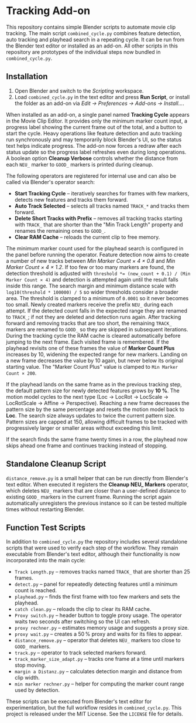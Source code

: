 # Tracking Add-on

This repository contains simple Blender scripts to automate movie clip
tracking. The main script `combined_cycle.py` combines feature detection,
auto tracking and playhead search in a repeating cycle. It can be run from
the Blender text editor or installed as an add-on.
All other scripts in this repository are prototypes of the individual steps
now bundled in `combined_cycle.py`.

## Installation
1. Open Blender and switch to the *Scripting* workspace.
2. Load `combined_cycle.py` in the text editor and press **Run Script**, or
   install the folder as an add-on via *Edit → Preferences → Add-ons →
   Install...*.

When installed as an add-on, a single panel named **Tracking Cycle** appears in
the Movie Clip Editor. It provides only the minimum marker count input, a
progress label showing the current frame out of the total, and a button to
start the cycle. Heavy operations like feature detection and auto tracking run
synchronously and may temporarily block Blender's UI, so the status text helps
indicate progress. The add-on now forces a redraw after each status update so
the progress label refreshes even during long operations. A boolean option
**Cleanup Verbose** controls whether the distance from each `NEU_` marker to
`GOOD_` markers is printed during cleanup.

The following operators are registered for internal use and can also be called
via Blender's operator search:

- **Start Tracking Cycle** – iteratively searches for frames with few markers,
  detects new features and tracks them forward.
- **Auto Track Selected** – selects all tracks named `TRACK_*` and tracks them forward.
- **Delete Short Tracks with Prefix** – removes all tracking tracks starting
  with `TRACK_` that are shorter than the "Min Track Length" property and
  renames the remaining ones to `GOOD_`.
- **Clear RAM Cache** – reloads the current clip to free memory.

The minimum marker count used for the playhead search is configured in the
panel before running the operator. Feature detection now aims to create a
number of new tracks between *Min Marker Count × 4 × 0.8* and
*Min Marker Count × 4 × 1.2*. If too few or too many markers are found, the
detection threshold is adjusted with
``threshold *= (new_count + 0.1) / (Min Marker Count × 4)``
and detection is attempted again until the
result falls inside this range. The search margin and minimum distance scale
with ``log10(threshold * 100000) / 5`` so wider thresholds consider a broader area.
The threshold is clamped to a minimum of ``0.0001`` so it never becomes too small.
Newly created markers receive the prefix `NEU_` during each attempt. If the
detected count falls in the expected range they are renamed to `TRACK_`; if not
they are deleted and detection runs again.
After tracking forward and removing tracks that are too short, the remaining
`TRACK_` markers are renamed to `GOOD_` so they are skipped in subsequent
iterations.
During the tracking cycle the RAM cache is cleared automatically before jumping
to the next frame.
Each visited frame is remembered. If the playhead revisits one of these frames
the value of **Marker Count Plus** increases by 10, widening the expected
range for new markers. Landing on a new frame decreases the value by 10 again,
but never below its original starting value. The "Marker Count Plus" value
is clamped to ``Min Marker Count × 200``.

If the playhead lands on the same frame as in the previous tracking step, the
default pattern size for newly detected features grows by **10 %**. The motion
model cycles to the next type (Loc → LocRot → LocScale → LocRotScale → Affine →
Perspective). Reaching a new frame decreases the pattern size by the same
percentage and resets the motion model back to **Loc**. The search size always
updates to twice the current pattern size. Pattern sizes are capped at 150,
allowing difficult frames to be tracked with progressively larger or smaller
areas without exceeding this limit.

If the search finds the same frame twenty times in a row, the playhead now skips ahead one frame and continues tracking instead of stopping.

## Standalone Cleanup Script

`distance_remove.py` is a small helper that can be run directly from
Blender's text editor. When executed it registers the **Cleanup NEU_ Markers**
operator, which deletes `NEU_` markers that are closer than a user-defined
distance to existing `GOOD_` markers in the current frame. Running the script
again automatically unregisters the previous instance so it can be tested
multiple times without restarting Blender.

## Function Test Scripts

In addition to `combined_cycle.py` the repository includes several standalone
scripts that were used to verify each step of the workflow. They remain
executable from Blender's text editor, although their functionality is now
incorporated into the main cycle:

- `Track Length.py` – removes tracks named `TRACK_` that are shorter than 25 frames.
- `detect.py` – panel for repeatedly detecting features until a minimum count is reached.
- `playhead.py` – finds the first frame with too few markers and sets the playhead.
- `catch clean.py` – reloads the clip to clear its RAM cache.
- `Proxy switch.py` – header button to toggle proxy usage. The operator waits
  two seconds after switching so the UI can refresh.
- `proxy rechner.py` – estimates memory usage and suggests a proxy size.
- `proxy wait.py` – creates a 50 % proxy and waits for its files to appear.
- `distance_remove.py` – operator that deletes `NEU_` markers too close to `GOOD_` markers.
- `track.py` – operator to track selected markers forward.
- `track_marker_size_adapt.py` – tracks one frame at a time until markers stop moving.
- `margin a Distanz.py` – calculates detection margin and distance from clip width.
- `min marker rechner.py` – helper for computing the marker count range used by detection.

These scripts can be executed from Blender's text editor for experimentation,
but the full workflow resides in `combined_cycle.py`.
This project is released under the MIT License. See the `LICENSE` file for
details.

